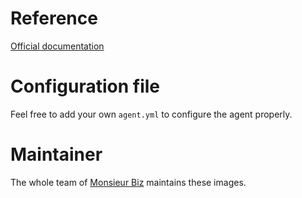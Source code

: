 # Reference

[Official documentation](https://redirection.io/documentation/developer-documentation/tl-dr-fast-track)

# Configuration file

Feel free to add your own `agent.yml` to configure the agent properly.

# Maintainer

The whole team of [Monsieur Biz](https://github.com/monsieurbiz) maintains these images.
